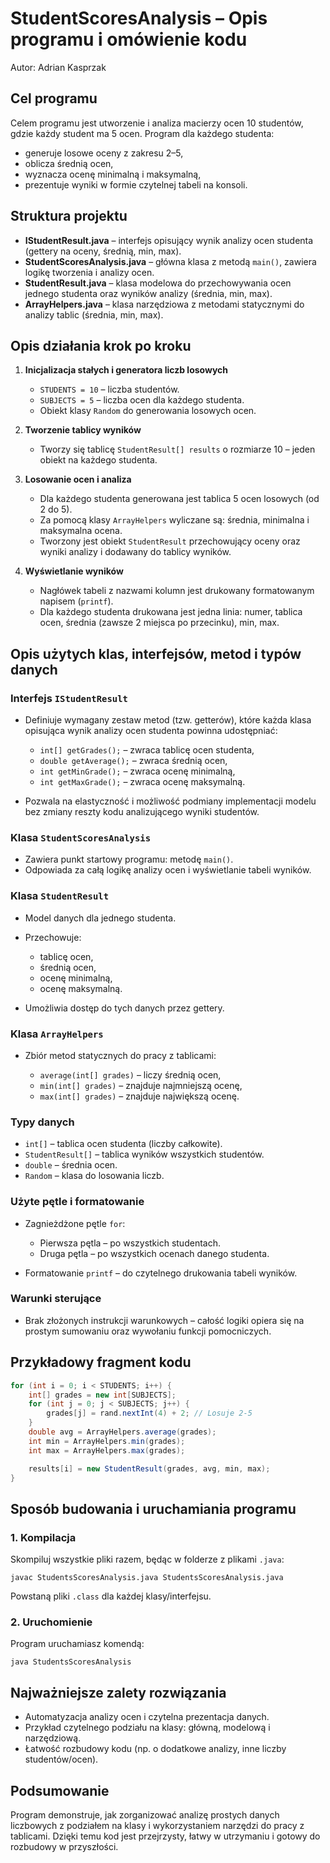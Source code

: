 # StudentScoresAnalysis – Opis programu i omówienie kodu

Autor: Adrian Kasprzak

## Cel programu

Celem programu jest utworzenie i analiza macierzy ocen 10 studentów, gdzie każdy student ma 5 ocen. Program dla każdego studenta:

- generuje losowe oceny z zakresu 2–5,
- oblicza średnią ocen,
- wyznacza ocenę minimalną i maksymalną,
- prezentuje wyniki w formie czytelnej tabeli na konsoli.

## Struktura projektu

- **IStudentResult.java** – interfejs opisujący wynik analizy ocen studenta (gettery na oceny, średnią, min, max).
- **StudentScoresAnalysis.java** – główna klasa z metodą `main()`, zawiera logikę tworzenia i analizy ocen.
- **StudentResult.java** – klasa modelowa do przechowywania ocen jednego studenta oraz wyników analizy (średnia, min, max).
- **ArrayHelpers.java** – klasa narzędziowa z metodami statycznymi do analizy tablic (średnia, min, max).

## Opis działania krok po kroku

1. **Inicjalizacja stałych i generatora liczb losowych**

   - `STUDENTS = 10` – liczba studentów.
   - `SUBJECTS = 5` – liczba ocen dla każdego studenta.
   - Obiekt klasy `Random` do generowania losowych ocen.

2. **Tworzenie tablicy wyników**

   - Tworzy się tablicę `StudentResult[] results` o rozmiarze 10 – jeden obiekt na każdego studenta.

3. **Losowanie ocen i analiza**

   - Dla każdego studenta generowana jest tablica 5 ocen losowych (od 2 do 5).
   - Za pomocą klasy `ArrayHelpers` wyliczane są: średnia, minimalna i maksymalna ocena.
   - Tworzony jest obiekt `StudentResult` przechowujący oceny oraz wyniki analizy i dodawany do tablicy wyników.

4. **Wyświetlanie wyników**

   - Nagłówek tabeli z nazwami kolumn jest drukowany formatowanym napisem (`printf`).
   - Dla każdego studenta drukowana jest jedna linia: numer, tablica ocen, średnia (zawsze 2 miejsca po przecinku), min, max.

## Opis użytych klas, interfejsów, metod i typów danych

### Interfejs `IStudentResult`

- Definiuje wymagany zestaw metod (tzw. getterów), które każda klasa opisująca wynik analizy ocen studenta powinna udostępniać:

  - `int[] getGrades();` – zwraca tablicę ocen studenta,
  - `double getAverage();` – zwraca średnią ocen,
  - `int getMinGrade();` – zwraca ocenę minimalną,
  - `int getMaxGrade();` – zwraca ocenę maksymalną.

- Pozwala na elastyczność i możliwość podmiany implementacji modelu bez zmiany reszty kodu analizującego wyniki studentów.

### Klasa `StudentScoresAnalysis`

- Zawiera punkt startowy programu: metodę `main()`.
- Odpowiada za całą logikę analizy ocen i wyświetlanie tabeli wyników.

### Klasa `StudentResult`

- Model danych dla jednego studenta.
- Przechowuje:

  - tablicę ocen,
  - średnią ocen,
  - ocenę minimalną,
  - ocenę maksymalną.

- Umożliwia dostęp do tych danych przez gettery.

### Klasa `ArrayHelpers`

- Zbiór metod statycznych do pracy z tablicami:

  - `average(int[] grades)` – liczy średnią ocen,
  - `min(int[] grades)` – znajduje najmniejszą ocenę,
  - `max(int[] grades)` – znajduje największą ocenę.

### Typy danych

- `int[]` – tablica ocen studenta (liczby całkowite).
- `StudentResult[]` – tablica wyników wszystkich studentów.
- `double` – średnia ocen.
- `Random` – klasa do losowania liczb.

### Użyte pętle i formatowanie

- Zagnieżdżone pętle `for`:

  - Pierwsza pętla – po wszystkich studentach.
  - Druga pętla – po wszystkich ocenach danego studenta.

- Formatowanie `printf` – do czytelnego drukowania tabeli wyników.

### Warunki sterujące

- Brak złożonych instrukcji warunkowych – całość logiki opiera się na prostym sumowaniu oraz wywołaniu funkcji pomocniczych.

## Przykładowy fragment kodu

```java
for (int i = 0; i < STUDENTS; i++) {
    int[] grades = new int[SUBJECTS];
    for (int j = 0; j < SUBJECTS; j++) {
        grades[j] = rand.nextInt(4) + 2; // Losuje 2-5
    }
    double avg = ArrayHelpers.average(grades);
    int min = ArrayHelpers.min(grades);
    int max = ArrayHelpers.max(grades);

    results[i] = new StudentResult(grades, avg, min, max);
}
```

## Sposób budowania i uruchamiania programu

### 1. **Kompilacja**

Skompiluj wszystkie pliki razem, będąc w folderze z plikami `.java`:

```
javac StudentsScoresAnalysis.java StudentsScoresAnalysis.java
```

Powstaną pliki `.class` dla każdej klasy/interfejsu.

### 2. **Uruchomienie**

Program uruchamiasz komendą:

```
java StudentsScoresAnalysis
```

## Najważniejsze zalety rozwiązania

- Automatyzacja analizy ocen i czytelna prezentacja danych.
- Przykład czytelnego podziału na klasy: główną, modelową i narzędziową.
- Łatwość rozbudowy kodu (np. o dodatkowe analizy, inne liczby studentów/ocen).

## Podsumowanie

Program demonstruje, jak zorganizować analizę prostych danych liczbowych z podziałem na klasy i wykorzystaniem narzędzi do pracy z tablicami. Dzięki temu kod jest przejrzysty, łatwy w utrzymaniu i gotowy do rozbudowy w przyszłości.
